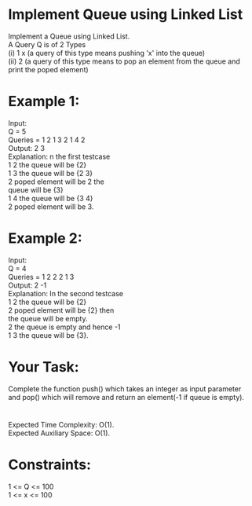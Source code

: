 # Implement Queue using Linked List

Implement a Queue using Linked List.  
A Query Q is of 2 Types  
(i) 1 x   (a query of this type means  pushing 'x' into the queue)  
(ii) 2     (a query of this type means to pop an element from the queue and print the poped element)

# Example 1:
Input:  
Q = 5  
Queries = 1 2 1 3 2 1 4 2  
Output: 2 3  
Explanation: n the first testcase  
1 2 the queue will be {2}  
1 3 the queue will be {2 3}  
2   poped element will be 2 the  
    queue will be {3}  
1 4 the queue will be {3 4}  
2   poped element will be 3. 

# Example 2:
Input:  
Q = 4  
Queries = 1 2 2 2 1 3  
Output: 2 -1  
Explanation: In the second testcase  
1 2 the queue will be {2}  
2   poped element will be {2} then  
    the queue will be empty.  
2   the queue is empty and hence -1  
1 3 the queue will be {3}.  

# Your Task:
Complete the function push() which takes an integer as input parameter  
and pop() which will remove and return an element(-1 if queue is empty).

#
Expected Time Complexity: O(1).  
Expected Auxiliary Space: O(1).

# Constraints:
1 <= Q <= 100  
1 <= x <= 100
